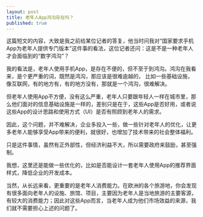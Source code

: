 ```yaml
---
layout: post
title: 老年人App鸿沟存在吗？
published: true
---
```

这篇短文的内容，大致是我之前给某位记者的答复，他当时问我对“国家要求手机App为老年人提供专门版本”这件事的看法，这位记者还问：这是不是一种老年人才会面临到的“数字鸿沟”？

我的看法是，老年人使用手机App，是存在不便的，但不至于到鸿沟。鸿沟在我看来，是个更严重的词，既然是鸿沟，那应该是很难逾越的， 比如一些基础设施，像互联网，有的地方有，有的地方没有，那就是一个鸿沟，很难解决。

但老年人使用App不方便，没有这么严重，老年人只要跟年轻人一样在城市里，那么他们面对的信息基础设施是一样的，差别只是在于，这些App是否好用，或者说这些App的设计思路和使用方式（UI）是否有照顾到老年人的需求。

因此，这个问题，并不难解决，企业多投入一些，做一些针对老年人的优化，让更多老年人能够享受App带来的便利，就很好，也增加了技术带来的社会整体福利。

只是这件事情，虽然有正外部性，但经济利益不大，所以需要政府来鼓励，甚至强制。

我想，这里还是能做一些优化的，比如是否能设计一套老年人使用App的推荐界面样式，降低企业的开发成本。

当然，从长远来看，更重要的是老年人消费能力。在欧洲的各个旅游地，你会发现有很多面向老年人的设施、旅馆、项目，主要因为老年人是当地旅游的主要客源，有较大的消费能力；因此对这些App而言，当老年人成为他们市场效益的来源，我们就不需要担心上述的问题了。